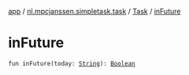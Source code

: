 [app](../../index.md) / [nl.mpcjanssen.simpletask.task](../index.md) / [Task](index.md) / [inFuture](.)

# inFuture

`fun inFuture(today: `[`String`](https://kotlinlang.org/api/latest/jvm/stdlib/kotlin/-string/index.html)`): `[`Boolean`](https://kotlinlang.org/api/latest/jvm/stdlib/kotlin/-boolean/index.html)